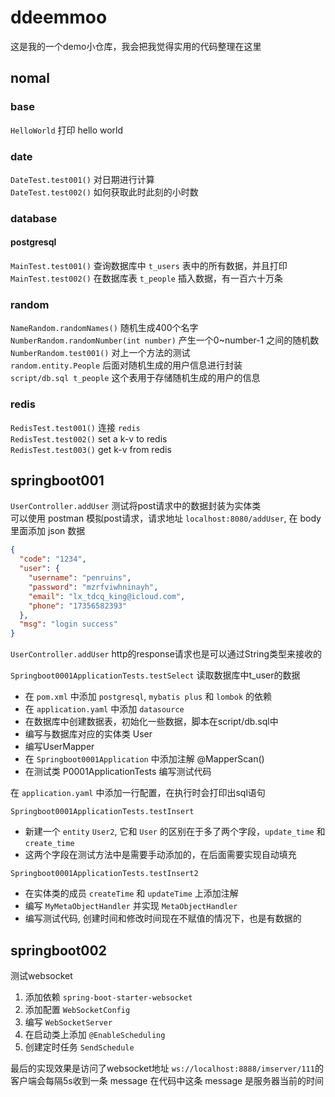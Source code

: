 # ddeemmoo
这是我的一个demo小仓库，我会把我觉得实用的代码整理在这里

## nomal
### base
`HelloWorld` 打印 hello world
### date
`DateTest.test001()` 对日期进行计算<br>
`DateTest.test002()` 如何获取此时此刻的小时数<br>
### database
#### postgresql
`MainTest.test001()` 查询数据库中 `t_users` 表中的所有数据，并且打印
`MainTest.test002()` 在数据库表 `t_people` 插入数据，有一百六十万条
### random
`NameRandom.randomNames()` 随机生成400个名字<br>
`NumberRandom.randomNumber(int number)` 产生一个0~number-1 之间的随机数<br>
`NumberRandom.test001()` 对上一个方法的测试<br>
`random.entity.People` 后面对随机生成的用户信息进行封装<br>
`script/db.sql t_people` 这个表用于存储随机生成的用户的信息
### redis
`RedisTest.test001()` 连接 `redis`<br>
`RedisTest.test002()` set a k-v to redis<br>
`RedisTest.test003()` get k-v from redis<br>
## springboot001
`UserController.addUser` 测试将post请求中的数据封装为实体类<br>
可以使用 postman 模拟post请求，请求地址 `localhost:8080/addUser`, 在 body里面添加 json 数据
```json
{
  "code": "1234",
  "user": {
    "username": "penruins",
	"password": "mzrfviwhninayh",
	"email": "lx_tdcq_king@icloud.com",
	"phone": "17356582393"
  },
  "msg": "login success"
}
```

`UserController.addUser` http的response请求也是可以通过String类型来接收的

`Springboot0001ApplicationTests.testSelect`
读取数据库中t_user的数据
- 在 `pom.xml` 中添加 `postgresql`, `mybatis plus` 和 `lombok` 的依赖
- 在 `application.yaml` 中添加 `datasource`
- 在数据库中创建数据表，初始化一些数据，脚本在script/db.sql中
- 编写与数据库对应的实体类 User
- 编写UserMapper
- 在 `Springboot0001Application` 中添加注解 @MapperScan()
- 在测试类 P0001ApplicationTests 编写测试代码

在 `application.yaml` 中添加一行配置，在执行时会打印出sql语句


`Springboot0001ApplicationTests.testInsert`
- 新建一个 `entity` `User2`, 它和 `User` 的区别在于多了两个字段，`update_time` 和 `create_time`
- 这两个字段在测试方法中是需要手动添加的，在后面需要实现自动填充

`Springboot0001ApplicationTests.testInsert2`
- 在实体类的成员 `createTime` 和 `updateTime` 上添加注解
- 编写 `MyMetaObjectHandler` 并实现 `MetaObjectHandler`
- 编写测试代码, 创建时间和修改时间现在不赋值的情况下，也是有数据的

## springboot002
测试websocket
1. 添加依赖 `spring-boot-starter-websocket`
2. 添加配置 `WebSocketConfig`
3. 编写 `WebSocketServer`
4. 在启动类上添加 `@EnableScheduling`
5. 创建定时任务 `SendSchedule`

最后的实现效果是访问了websocket地址 `ws://localhost:8888/imserver/111`的客户端会每隔5s收到一条 message
在代码中这条 message 是服务器当前的时间